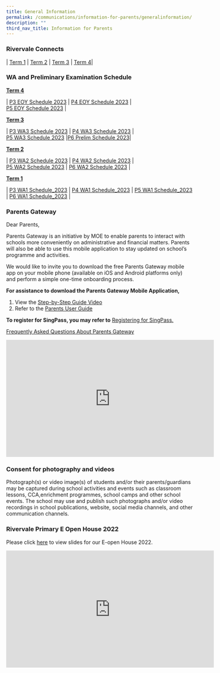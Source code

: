 ```yaml
---
title: General Information
permalink: /communications/information-for-parents/generalinformation/
description: ""
third_nav_title: Information for Parents
---
```

### Rivervale Connects
| [Term 1](/files/Communications/Rivervale%20Connects/2023%20T1%20Rivervale%20Connects.pdf)  | [Term 2](/files/Communications/Rivervale%20Connects/2023%20t2%20rivervale%20connects.pdf) | [Term 3](/files/Communications/Rivervale%20Connects/rivervale%20connects_t3%202023.pdf) |  [Term 4](/files/Communications/Rivervale%20Connects/2023%20t4%20rivervale%20connects.pdf)| 
### WA and Preliminary Examination Schedule
**<u>Term 4</u>** 

| [P3 EOY Schedule 2023](/files/Communications/Rivervale%20Connects/2023_p3_end-of-year%20assessment_schedule.pdf)     | [P4 EOY Schedule 2023](/files/Communications/Rivervale%20Connects/2023_p4_end-of-year%20assessment_schedule.pdf)     |<br> [P5 EOY Schedule 2023](/files/Communications/Rivervale%20Connects/2023_p5_end-of-year%20assessment_schedule.pdf)     |

**<u>Term 3</u>** 


| [P3 WA3 Schedule 2023](/files/Communications/Rivervale%20Connects/p3%20wa3%20schedule_2023.pdf)     | [P4 WA3 Schedule 2023](/files/Communications/Rivervale%20Connects/p4%20wa3%20schedule_2023.pdf)     | <br>[P5 WA3 Schedule 2023](/files/Communications/Rivervale%20Connects/p5%20wa3%20schedule_2023.pdf)     |[P6 Prelim Schedule 2023](/files/Communications/Rivervale%20Connects/p6%20prelim%20schedule_2023.pdf)|

**<u>Term 2</u>** 


|  [P3 WA2 Schedule 2023](/files/Communications/Rivervale%20Connects/p3%20wa2%20schedule_2023.pdf) 
| [P4 WA2 Schedule 2023](/files/Communications/Rivervale%20Connects/p4%20wa2%20schedule_2023.pdf)    |<br> [P5 WA2 Schedule 2023](/files/Communications/Rivervale%20Connects/p5%20wa2%20schedule_2023.pdf)
     | [P6 WA2 Schedule 2023](/files/Communications/Rivervale%20Connects/p6%20wa2%20schedule_2023.pdf)     |

**<u>Term 1</u>**  


| [P3 WA1 Schedule\_2023](/files/Communications/Rivervale%20Connects/P3%20WA1%20Schedule_2023.pdf)
| [P4 WA1 Schedule\_2023](/files/Communications/Rivervale%20Connects/P4%20WA1%20Schedule_2023.pdf)   | [P5 WA1 Schedule\_2023](/files/Communications/Rivervale%20Connects/P5%20WA1%20Schedule_2023.pdf)   | [P6 WA1 Schedule\_2023](/files/Communications/Rivervale%20Connects/P6%20WA1%20Schedule_2023.pdf)     |

### Parents Gateway 
Dear Parents,

  

Parents Gateway is an initiative by MOE to enable parents to interact with schools more conveniently on administrative&nbsp;and financial matters.&nbsp;Parents will also be able to use this mobile application to stay updated on school’s programme&nbsp;and activities.

  

We would like to invite you to download the free Parents Gateway mobile app on your mobile phone (available on iOS and Android platforms only) and perform a simple one-time onboarding process.

**For assistance to download the Parents Gateway Mobile Application,**
1. View the [Step-by-Step Guide Video ](https://www.youtube.com/watch?v=tW9jwyuovOo)
2. Refer to the [Parents User Guide]()

**To register for SingPass, you may&nbsp;refer to** [Registering for SingPass.](/files/Communications/Parents%20Gateway/Registering%20for%20SingPass.pdf)

[Frequently Asked Questions About Parents Gateway](/files/Communications/Parents%20Gateway/Frequently%20Asked%20Questions.pdf)

<iframe width="560" height="315" src="https://www.youtube.com/embed/tW9jwyuovOo" title="YouTube video player" frameborder="0" allow="accelerometer; autoplay; clipboard-write; encrypted-media; gyroscope; picture-in-picture" allowfullscreen=""></iframe>


### Consent for photography and videos 
Photograph(s) or video image(s) of students and/or their parents/guardians may be&nbsp;captured during school activities and events such as classroom lessons, CCA,enrichment programmes, school camps and other school events. The school may use&nbsp;and publish such photographs and/or video recordings in school publications, website,&nbsp;social media channels, and other communication channels.


### Rivervale Primary E Open House 2022 
Please click&nbsp;[here](/files/Communications/Open%20House_For%20SchoolWebsite.pdf)&nbsp;to view slides for our E-open House 2022.

<iframe width="560" height="315" src="https://www.youtube.com/embed/Azb8sezx72Y" title="YouTube video player" frameborder="0" allow="accelerometer; autoplay; clipboard-write; encrypted-media; gyroscope; picture-in-picture; web-share" allowfullscreen=""></iframe>